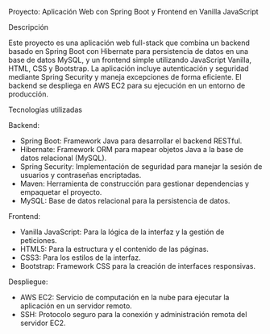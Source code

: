 Proyecto: Aplicación Web con Spring Boot y Frontend en Vanilla JavaScript

Descripción

Este proyecto es una aplicación web full-stack que combina un backend basado en Spring Boot con Hibernate para persistencia de datos en una base de datos MySQL, y un frontend simple utilizando JavaScript Vanilla, HTML, CSS y Bootstrap. La aplicación incluye autenticación y seguridad mediante Spring Security y maneja excepciones de forma eficiente. El backend se despliega en AWS EC2 para su ejecución en un entorno de producción.

Tecnologías utilizadas

Backend:

* Spring Boot: Framework Java para desarrollar el backend RESTful.
* Hibernate: Framework ORM para mapear objetos Java a la base de datos relacional (MySQL).
* Spring Security: Implementación de seguridad para manejar la sesión de usuarios y contraseñas encriptadas.
* Maven: Herramienta de construcción para gestionar dependencias y empaquetar el proyecto.
* MySQL: Base de datos relacional para la persistencia de datos.

Frontend:

* Vanilla JavaScript: Para la lógica de la interfaz y la gestión de peticiones.
* HTML5: Para la estructura y el contenido de las páginas.
* CSS3: Para los estilos de la interfaz.
* Bootstrap: Framework CSS para la creación de interfaces responsivas.

Despliegue:

* AWS EC2: Servicio de computación en la nube para ejecutar la aplicación en un servidor remoto.
* SSH: Protocolo seguro para la conexión y administración remota del servidor EC2.


